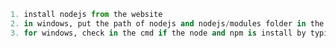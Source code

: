 ```python
1. install nodejs from the website
2. in windows, put the path of nodejs and nodejs/modules folder in the environmental variables
3. for windows, check in the cmd if the node and npm is install by typing "node --version" and "npm --version"
```
































